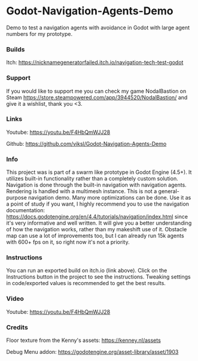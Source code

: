 # Godot-Navigation-Agents-Demo
Demo to test a navigation agents with avoidance in Godot with large agent numbers for my prototype.

### Builds
Itch: https://nicknamegeneratorfailed.itch.io/navigation-tech-test-godot

### Support
If you would like to support me you can check my game NodalBastion on Steam https://store.steampowered.com/app/3944520/NodalBastion/ and give it a wishlist, thank you <3.

### Links
Youtube: https://youtu.be/F4HbQmWJJ28

Github: https://github.com/viksl/Godot-Navigation-Agents-Demo

### Info
This project was is part of a swarm like prototype in Godot Engine (4.5+).
It utilizes built-in functionality rather than a completely custom solution.
Navigation is done through the built-in navigation with navigation agents.
Rendering is handled with a multimesh instance.
This is not a general-purpose navigation demo.
Many more optimizations can be done.
Use it as a point of study if you want, I highly recommend you to use the navigation documentation:
https://docs.godotengine.org/en/4.4/tutorials/navigation/index.html since it's very informative and well written.
It will give you a better understanding of how the navigation works, rather than my makeshift use of it.
Obstacle map can use a lot of improvements too, but I can already run 15k agents with 600+ fps on it,
so right now it's not a priority.

### Instructions
You can run an exported build on itch.io (link above).
Click on the Instructions button in the project to see the instructions.
Tweaking settings in code/exported values is recommended to get the best results.

### Video
Youtube: https://youtu.be/F4HbQmWJJ28

### Credits
Floor texture from the Kenny's assets: https://kenney.nl/assets

Debug Menu addon: https://godotengine.org/asset-library/asset/1903